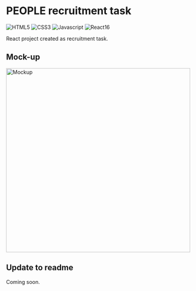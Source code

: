# PEOPLE recruitment task

![HTML5](https://img.shields.io/badge/HTML-5-orange?style=flat)
![CSS3](https://img.shields.io/badge/CSS-3-green?style=flat)
![Javascript](https://img.shields.io/badge/Javascript-ES6-yellow?style=flat)
![React16](https://img.shields.io/badge/React-16-blue?style=flat)

React project created as recruitment task.

## Mock-up

<a href="https://user-images.githubusercontent.com/49140572/76698951-9f37e200-66a8-11ea-8208-a27a3a59f30d.png">
  <img 
    src="https://user-images.githubusercontent.com/49140572/76698951-9f37e200-66a8-11ea-8208-a27a3a59f30d.png" 
    alt="Mockup"
    width="500"
  >
</a>

## Update to readme
Coming soon.